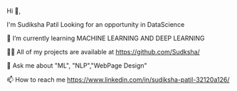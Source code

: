 


Hi 👋,

I'm Sudiksha Patil Looking for an opportunity in DataScience

🌱 I’m currently learning MACHINE LEARNING AND DEEP LEARNING

👨‍💻 All of my projects are available at https://github.com/Sudksha/

💬 Ask me about "ML", "NLP","WebPage Design"

📫 How to reach me https://www.linkedin.com/in/sudiksha-patil-32120a126/
